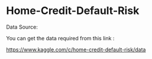 # Home-Credit-Default-Risk

Data Source:

You can get the data required from this link : 

https://www.kaggle.com/c/home-credit-default-risk/data